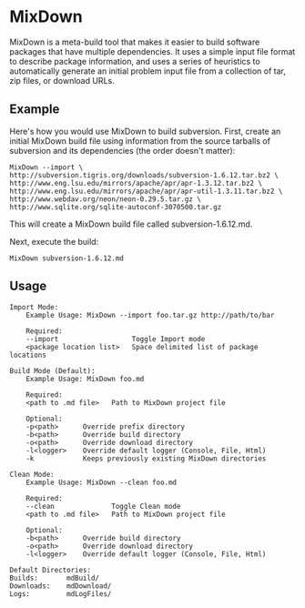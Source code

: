 MixDown
=======

MixDown is a meta-build tool that makes it easier to build software packages that have multiple dependencies. It uses a simple input file format to describe package information, and uses a series of heuristics to automatically generate an initial problem input file from a collection of tar, zip files, or download URLs. 


Example
-------

Here's how you would use MixDown to build subversion. First, create an initial MixDown build file using information from the source tarballs of subversion and its dependencies (the order doesn't matter):

    MixDown --import \
    http://subversion.tigris.org/downloads/subversion-1.6.12.tar.bz2 \
    http://www.eng.lsu.edu/mirrors/apache/apr/apr-1.3.12.tar.bz2 \
    http://www.eng.lsu.edu/mirrors/apache/apr/apr-util-1.3.11.tar.bz2 \
    http://www.webdav.org/neon/neon-0.29.5.tar.gz \
    http://www.sqlite.org/sqlite-autoconf-3070500.tar.gz

This will create a MixDown build file called subversion-1.6.12.md.

Next, execute the build:

    MixDown subversion-1.6.12.md


Usage
-----

    Import Mode: 
        Example Usage: MixDown --import foo.tar.gz http://path/to/bar
    
        Required:
        --import                  Toggle Import mode
        <package location list>   Space delimited list of package locations
    
    Build Mode (Default): 
        Example Usage: MixDown foo.md
    
        Required:
        <path to .md file>   Path to MixDown project file
    
        Optional:
        -p<path>      Override prefix directory
        -b<path>      Override build directory
        -o<path>      Override download directory
        -l<logger>    Override default logger (Console, File, Html)
        -k            Keeps previously existing MixDown directories
    
    Clean Mode: 
        Example Usage: MixDown --clean foo.md
    
        Required:
        --clean              Toggle Clean mode
        <path to .md file>   Path to MixDown project file
    
        Optional:
        -b<path>      Override build directory
        -o<path>      Override download directory
        -l<logger>    Override default logger (Console, File, Html)
    
    Default Directories:
    Builds:       mdBuild/
    Downloads:    mdDownload/
    Logs:         mdLogFiles/

